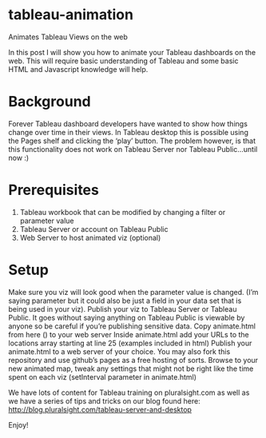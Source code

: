 # tableau-animation
Animates Tableau Views on the web

In this post I will show you how to animate your Tableau dashboards on the web. This will require basic understanding of Tableau and some basic HTML and Javascript knowledge will help.

# Background
Forever Tableau dashboard developers have wanted to show how things change over time in their views. In Tableau desktop this is possible using the Pages shelf and clicking the ‘play’ button. The problem however, is that this functionality does not work on Tableau Server nor Tableau Public...until now :)

# Prerequisites
<ol>
<li>Tableau workbook that can be modified by changing a filter or parameter value</li>
<li>Tableau Server or account on Tableau Public</li>
<li>Web Server to host animated viz (optional)</li>
</ol>

# Setup
Make sure you viz will look good when the parameter value is changed. (I’m saying parameter but it could also be just a field in your data set that is being used in your viz).
Publish your viz to Tableau Server or Tableau Public. It goes without saying anything on Tableau Public is viewable by anyone so be careful if you’re publishing sensitive data.
Copy animate.html from here () to your web server
Inside animate.html add your URLs to the locations array starting at line 25  (examples included in html)
Publish your animate.html to a web server of your choice. You may also fork this repository and use github’s pages as a free hosting of sorts.
Browse to your new animated map, tweak any settings that might not be right like the time spent on each viz (setInterval parameter in animate.html)

We have lots of content for Tableau training on pluralsight.com as well as we have a series of tips and tricks on our blog found here: http://blog.pluralsight.com/tableau-server-and-desktop

Enjoy!
